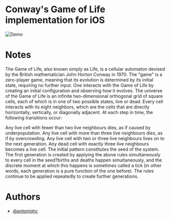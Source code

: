# Conway's Game of Life implementation for iOS

![Demo](https://github.com/antoniqhc/GameOfLife/blob/master/GameOfLife.gif)

# Notes

The Game of Life, also known simply as Life, is a cellular automaton devised by the British mathematician John Horton Conway in 1970.
The "game" is a zero-player game, meaning that its evolution is determined by its initial state, requiring no further input. One interacts with the Game of Life by creating an initial configuration and observing how it evolves.
The universe of the Game of Life is an infinite two-dimensional orthogonal grid of square cells, each of which is in one of two possible states, live or dead. Every cell interacts with its eight neighbors, which are the cells that are directly horizontally, vertically, or diagonally adjacent. At each step in time, the following transitions occur:

Any live cell with fewer than two live neighbours dies, as if caused by underpopulation.
Any live cell with more than three live neighbours dies, as if by overcrowding.
Any live cell with two or three live neighbours lives on to the next generation.
Any dead cell with exactly three live neighbours becomes a live cell.
The initial pattern constitutes the seed of the system. The first generation is created by applying the above rules simultaneously to every cell in the seed?births and deaths happen simultaneously, and the discrete moment at which this happens is sometimes called a tick (in other words, each generation is a pure function of the one before). The rules continue to be applied repeatedly to create further generations.

# Authors
- [@antoniqhc](https://github.com/antoniqhc)
